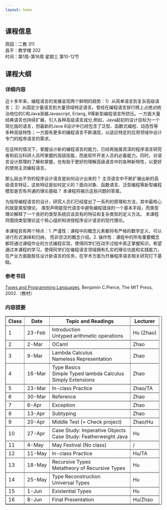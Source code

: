 ```yaml
---
layout: home
---
```


## 课程信息

燕园：二教 311<br>
昌平：教学楼 202<br>
时间：第1周-第16周 星期三 第10-12节

## 课程大纲

<!-- ### 课程简介

新兴的程序设计语言层出不穷，这些语言是如何设计出来的？主流语言中不断扩展出新的高级语言特征，这些特征是如何定义的？面向对象、函数语言、泛型编程等新型编程模型是否有共通的理论基础？本课程将揭示这些问题的答案。

类型理论是指导编程语言的设计的一系列原理和方法的核心。 类型声明是现代语言避免编程错误的一个基本手段，而类型理论阐释了一个良好的类型系统应该具有的特征和复杂类型的定义方法。本课程将围绕类型理论这个核心组织和讲授程序设计语言的理论。

希望通过本课程的学习，使得同学们在编程语言领域具备扎实的理论功底和实践能力，为开展程序语言相关学术研究打下基础，胜任设计新语言的任务。 -->

### 详细内容

近十多年来，编程语言的发展呈现两个鲜明的趋势：1）从简单语言到复杂高级语言； 2）从固定少量语言到大量领域特定语言。曾经在编程语言排行榜上占绝对统治地位的C和Java渐被Javascript, Erlang, R等新型编程语言所挤压。一方面大量经典语言也持续扩展，引入各种高级语言成分,例如，Java起初的设计目标为一个简化版的语言，但最新的Java 8设计中已经包含了泛型、函数式编程、动态性等多种高级特性；一方面有更多的编程语言不断涌现，以适应特定的应用领域中设计专门的程序语言的需求。

在这样的情况下，掌握设计新的编程语言的能力，已经再独属资深的程序语言研究者和前沿科研人员所掌握的高级技能，而是软件开发人员的必备能力。同时，对语言设计原理的了解和掌握，也有助于更好的理解高级语言中的各种新特性，以更好的使用主流编程语言。

那么层出不穷的程序设计语言是如何设计出来的？ 主流语言中不断扩展出新的高级语言特征，这些特征是如何定义的？面向对象、函数语言、泛型编程等新型编程模型是否有共通的理论基础？ 本课程将揭示这些问题的答案。

为指导编程语言的设计，研究人员们已经提出了一系列的原理和方法，其中最核心的就是类型理论。 类型声明是现代语言中避免编程错误的一个基本手段，而类型理论解释了一个良好的类型系统应该具有的特征和复杂类型的定义方法。 本课程将围绕类型理论这个核心组织和讲授程序设计语言的现代理论。

本课程具有两个特点：1. 严谨性：课程中的概念元素都将有严格的数学定义，可以进行形式演绎和归纳， 而非空泛的概念介绍。2. 操作性：课程中的所有重要概念都将通过课程作业的方式编程实现，使得同学们在动手过程中真正掌握知识。希望通过本课程的学习，使得同学们在编程语言领域拥有扎实的理论功底和实践能力，在产业方面能胜任设计新语言的任务，在学术方面为开展程序语言相关研究打下基础。

### 参考书目

[Types and Programming Languages](https://www.cis.upenn.edu/~bcpierce/tapl/), Benjamin C.Pierce, The MIT Press, 2002.（教材）

### 内容提要

<table border="1" cellspacing="1">
    <thead>
        <tr>
            <th>Class</th>
            <th>Date</th>
            <th>Topic and Readings</th>
            <th>Lecturer</th>
        </tr>
    </thead>
    <tbody>
        <tr>
            <td>1</td>
            <td>23-Feb</td>
            <td>Introduction<br>Untyped arithmetic operations</td>
            <td>Hu (Zhao)</td>
        </tr>
       <tr>
            <td>2</td>
            <td>2-Mar</td>
            <td>OCaml</td>
            <td>Zhao</td>
        </tr>
        <tr>
            <td>3</td>
            <td>9-Mar</td>
            <td>Lambda Calculus<br>Nameless Representation</td>
            <td>Zhao</td>
        </tr>
        <tr>
            <td>4</td>
            <td>16-Mar</td>
            <td>Type Basics<br>Simple Typed lambda Calculus<br>Simply Extensions</td>
            <td>Zhao</td>
        </tr>
        <tr>
            <td>5</td>
            <td>23-Mar</td>
            <td>In-class Practice</td>
            <td>Zhao/TA</td>
        </tr>
        <tr>
            <td>6</td>
            <td>30-Mar</td>
            <td>Reference</td>
            <td>Zhao</td>
        </tr>
        <tr>
            <td>7</td>
            <td>6-Apr</td>
            <td>Exception</td>
            <td>Zhao</td>
        </tr>
        <tr>
            <td>8</td>
            <td>13-Apr</td>
            <td>Subtyping</td>
            <td>Zhao</td>
        </tr>
        <tr>
            <td>9</td>
            <td>20-Apr</td>
            <td>Middle Test (+ Check project)</td>
            <td>Zhao/Hu</td>
        </tr>
        <tr>
            <td>10</td>
            <td>27-Apr</td>
            <td>Case Study: Imperative Objects<br>Case Study: Featherweight Java</td>
            <td>Hu</td>
        </tr>
        <tr>
            <td>11</td>
            <td>4-May</td>
            <td>May Festival (No class)</td>
            <td>/</td>
        </tr>
        <tr>
            <td>12</td>
            <td>11-May</td>
            <td>In-class Practice</td>
            <td>Hu/TA</td>
        </tr>
        <tr>
            <td>13</td>
            <td>18-May</td>
            <td>Recursive Types<br>Metatheory of Recursive Types</td>
            <td>Hu</td>
        </tr>
        <tr>
            <td>14</td>
            <td>25-May</td>
            <td>Type Reconstruction<br>Universal Types</td>
            <td>Hu</td>
        </tr>
        <tr>
            <td>15</td>
            <td>1-Jun</td>
            <td>Existential Types</td>
            <td>Hu</td>
        </tr>
        <tr>
            <td>16</td>
            <td>8-Jun</td>
            <td>Final Presentation</td>
            <td>Hu/Zhao</td>
        </tr>
    </tbody>
</table>

<!-- ### 教学方式

本课程的教学方式涉及三个方面：课堂讲授、上机实习、分组报告。其中，在课堂讲授环节，主要由授课教师对课程内容进行讲解，并根据课程进度布置课后作业（课后作业包括每周一次的习题作业，以及定期发布的由学生分组完成的作业）。在上机实习环节，主要由学生对课堂授课内容进行实际操作，并完成课后作业。在分组报告环节，主要由学生对分组作业的完成内容进行报告。 -->
